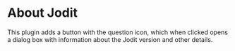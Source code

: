 # About Jodit

This plugin adds a button with the question icon,
which when clicked opens a dialog box with information about the Jodit version and other details.

